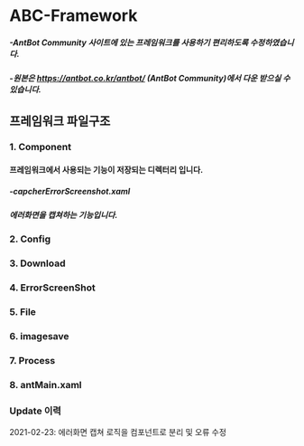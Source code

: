 # ABC-Framework
##### -AntBot Community 사이트에 있는 프레임워크를 사용하기 편리하도록 수정하였습니다.
##### -원본은 https://antbot.co.kr/antbot/ (AntBot Community)에서 다운 받으실 수 있습니다.

## 프레임워크 파일구조

### 1. Component

  #### 프레임워크에서 사용되는 기능이 저장되는 디렉터리 입니다.
  ##### -capcherErrorScreenshot.xaml
  #####  에러화면을 캡쳐하는 기능입니다.

### 2. Config
### 3. Download
### 4. ErrorScreenShot
### 5. File
### 6. imagesave
### 7. Process
### 8. antMain.xaml

### Update 이력
2021-02-23: 에러화면 캡쳐 로직을 컴포넌트로 분리 및 오류 수정

